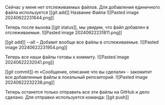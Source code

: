 Сейчас у меня нет отслеживаемых файлов. Для добавления единичного файла используется
[[git add]] Название Файла
![[Pasted image 20240622231644.png]]

Теперь после вызова [[git status]], мы увидим, что файл добавлен в отслеживаемые.
![[Pasted image 20240622231811.png]]

[[git add]] --all – Добавит вообще все файлы в отслеживаемые.
![[Pasted image 20240622231954.png]]

Теперь все наши файлы готовы к коммиту.
![[Pasted image 20240622232041.png]]

[[git commit]]-m «Сообщение, описание что вы сделали» - закомитит все добавленные файлы в локальный репозиторий.
![[Pasted image 20240622232238.png]]

Теперь останется только отправить все эти файлы на GitHub и дело сделано. Для отправки используется команда:
[[git push]]